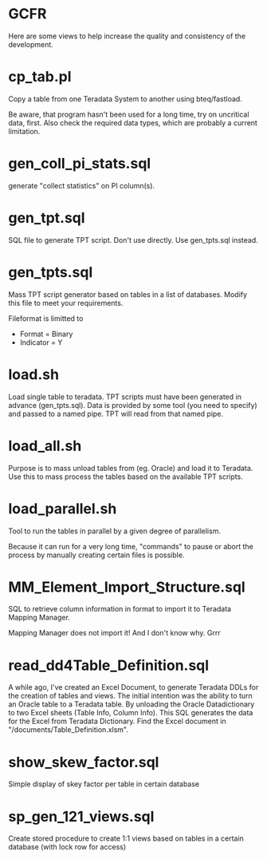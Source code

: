 GCFR
====
Here are some views to help increase the quality and consistency of the development.

cp_tab.pl
=========
Copy a table from one Teradata System to another using bteq/fastload.

Be aware, that program hasn't been used for a long time, try on uncritical data, first.
Also check the required data types, which are probably a current limitation.

gen_coll_pi_stats.sql
=====================
generate "collect statistics" on PI column(s).

gen_tpt.sql
===========
SQL file to generate TPT script. Don't use directly. Use gen_tpts.sql instead.

gen_tpts.sql
============
Mass TPT script generator based on tables in a list of databases. Modify this file to meet your requirements.

Fileformat is limitted to
* Format = Binary
* Indicator = Y

load.sh
=======
Load single table to teradata. TPT scripts must have been generated in advance (gen_tpts.sql).
Data is provided by some tool (you need to specify) and passed to a named pipe. TPT will read from that named pipe.

load_all.sh
===========
Purpose is to mass unload tables from (eg. Oracle) and load it to Teradata.
Use this to mass process the tables based on the available TPT scripts.

load_parallel.sh
================
Tool to run the tables in parallel by a given degree of parallelism.

Because it can run for a very long time, "commands" to pause or abort the
process by manually creating certain files is possible.

MM_Element_Import_Structure.sql
===============================
SQL to retrieve column information in format to import it to Teradata Mapping Manager.

Mapping Manager does not import it! And I don't know why. Grrr

read_dd4Table_Definition.sql
============================
A while ago, I've created an Excel Document, to generate Teradata DDLs for the creation of tables and views.
The initial intention was the ability to turn an Oracle table to a Teradata table.
By unloading the Oracle Datadictionary to two Excel sheets (Table Info, Column Info).
This SQL generates the data for the Excel from Teradata Dictionary.
Find the Excel document in "/documents/Table_Definition.xlsm".

show_skew_factor.sql
====================
Simple display of skey factor per table in certain database

sp_gen_121_views.sql
====================
Create stored procedure to create 1:1 views based on tables in a certain database (with lock row for access)
